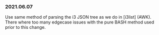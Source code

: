 ### 2021.06.07

Use same method of parsing the i3 JSON tree as we
do in [i3list] (AWK). There where too many edgecase
issues with the pure BASH method used prior to
this change.
